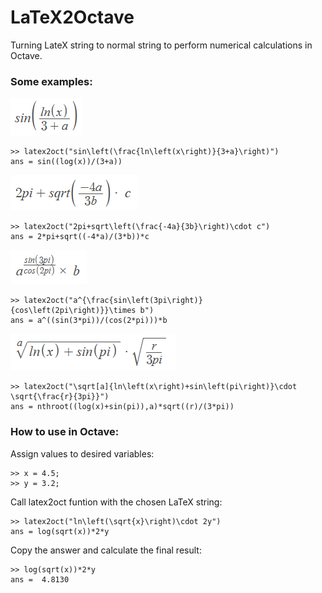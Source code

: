 # LaTeX2Octave

Turning LateX string to normal string to perform numerical calculations in Octave.

### Some examples:

![eq1](https://github.com/squarematr1x/LaTeX2Octave/blob/master/equations/eq1.png?raw=true)

```
>> latex2oct("sin\left(\frac{ln\left(x\right)}{3+a}\right)")
ans = sin((log(x))/(3+a))
```

![eq2](https://github.com/squarematr1x/LaTeX2Octave/blob/master/equations/eq2.png?raw=true)

```
>> latex2oct("2pi+sqrt\left(\frac{-4a}{3b}\right)\cdot c")
ans = 2*pi+sqrt((-4*a)/(3*b))*c
```
![eq3](https://github.com/squarematr1x/LaTeX2Octave/blob/master/equations/eq3.png?raw=true)

```
>> latex2oct("a^{\frac{sin\left(3pi\right)}{cos\left(2pi\right)}}\times b")
ans = a^((sin(3*pi))/(cos(2*pi)))*b
```
![eq4](https://github.com/squarematr1x/LaTeX2Octave/blob/master/equations/eq4.png?raw=true)

```
>> latex2oct("\sqrt[a]{ln\left(x\right)+sin\left(pi\right)}\cdot \sqrt{\frac{r}{3pi}}")
ans = nthroot((log(x)+sin(pi)),a)*sqrt((r)/(3*pi))
```

### How to use in Octave:

Assign values to desired variables:

```
>> x = 4.5;
>> y = 3.2;
```

Call latex2oct funtion with the chosen LaTeX string:

```
>> latex2oct("ln\left(\sqrt{x}\right)\cdot 2y")
ans = log(sqrt(x))*2*y
```

Copy the answer and calculate the final result:

```
>> log(sqrt(x))*2*y
ans =  4.8130
```
